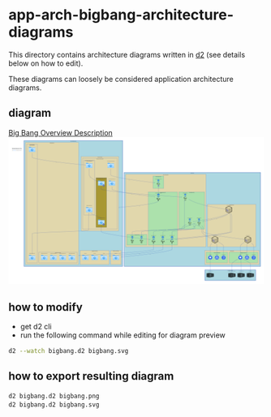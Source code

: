 # app-arch-bigbang-architecture-diagrams

This directory contains architecture diagrams written in [d2](https://github.com/terrastruct/d2) (see details below on how to edit).

These diagrams can loosely be considered application architecture diagrams.

## diagram
[Big Bang Overview Description](./DESCRIPTION.md)
![Big Bang Overview Diagram](./bigbang.png)

## how to modify

* get d2 cli
* run the following command while editing for diagram preview

```sh
d2 --watch bigbang.d2 bigbang.svg
```

## how to export resulting diagram

```sh
d2 bigbang.d2 bigbang.png
d2 bigbang.d2 bigbang.svg
```
